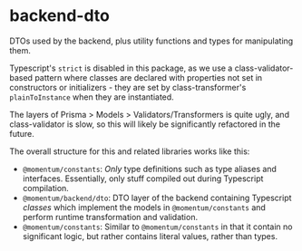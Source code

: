 # backend-dto

DTOs used by the backend, plus utility functions and types for manipulating
them.

Typescript's `strict` is disabled in this package, as we use a
class-validator-based pattern where classes are declared with properties not set
in constructors or initializers - they are set by class-transformer's
`plainToInstance` when they are instantiated.

The layers of Prisma > Models > Validators/Transformers is quite ugly, and
class-validator is slow, so this will likely be significantly refactored in the
future.

The overall structure for this and related libraries works like this:

- `@momentum/constants`: _Only_ type definitions such as type aliases and
  interfaces. Essentially, only stuff compiled out during Typescript
  compilation.
- `@momentum/backend/dto`: DTO layer of the backend containing Typescript
  _classes_ which implement the models in `@momentum/constants` and perform runtime
  transformation and validation.
- `@momentum/constants`: Similar to `@momentum/constants` in that it contain no
  significant logic, but rather contains literal values, rather than types.
